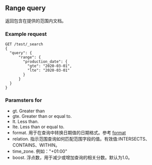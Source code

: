 
## Range query
返回包含在提供的范围内文档。

### Example request

```
GET /test/_search
{
  "query": {
      "range": {
        "production_date": {
          "gte": "2020-03-01",
          "lte": "2020-03-01"
        }
      }
  }
}
```

### Paramsters for <field>
* gt. Greater than
* gte. Greater than or equal to.
* lt. Less than.
* lte. Less than or equal to.
* format. 用于在查询中转换日期值的日期格式。参考 [format](https://www.elastic.co/guide/en/elasticsearch/reference/current/mapping-date-format.html)
* relation. 指示范围查询如何匹配范围字段的值。有效值:INTERSECTS、CONTAINS、WITHIN。
* time_zone. 例如："+01:00"
* boost. 浮点数，用于减少或增加查询的相关分数。默认为1.0。

